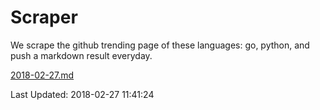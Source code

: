 # Scraper

We scrape the github trending page of these languages: go, python, and push a markdown result everyday.

[2018-02-27.md](https://github.com/borays/Scraper/blob/master/2018-02-27.md)

Last Updated: 2018-02-27 11:41:24